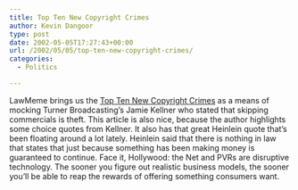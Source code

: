 ```yaml
---
title: Top Ten New Copyright Crimes
author: Kevin Dangoor
type: post
date: 2002-05-05T17:27:43+00:00
url: /2002/05/05/top-ten-new-copyright-crimes/
categories:
  - Politics

---
```

LawMeme brings us the [Top Ten New Copyright Crimes][1] as a means of mocking Turner Broadcasting&#8217;s Jamie Kellner who stated that skipping commercials is theft. This article is also nice, because the author highlights some choice quotes from Kellner. It also has that great Heinlein quote that&#8217;s been floating around a lot lately. Heinlein said that there is nothing in law that states that just because something has been making money is guaranteed to continue. Face it, Hollywood: the Net and PVRs are disruptive technology. The sooner you figure out realistic business models, the sooner you&#8217;ll be able to reap the rewards of offering something consumers want.

 [1]: http://research.yale.edu/lawmeme/modules.php?name=News&file=article&sid=198